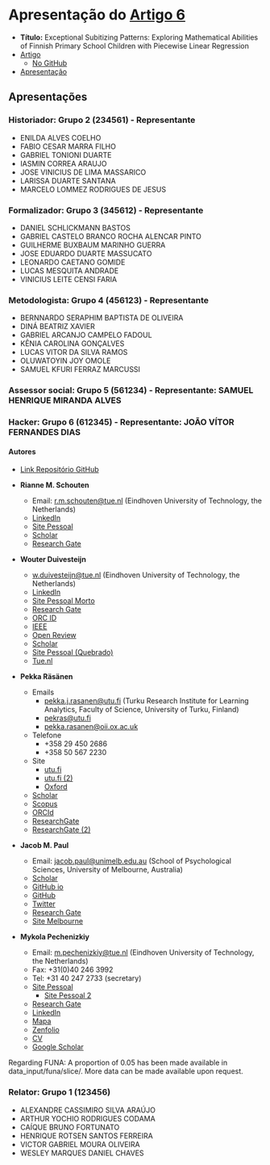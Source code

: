 # Apresentação do [Artigo 6][Link_artigo]

- **Título:** Exceptional Subitizing Patterns: Exploring Mathematical Abilities of Finnish Primary School Children with Piecewise Linear Regression
- [Artigo][Link_artigo]
  - [No GitHub][Link_artigo_github]
- [Apresentação][Slide_art6]

[Link_artigo]: https://doi.org/10.1007/978-3-031-70381-2_5
[Link_artigo_github]: https://github.com/RianneSchouten/FUNA_EMM/blob/main/Schoutenetal_FUNA_ECMLPKDD24.pdf
[Slide_art6]: https://ufmgbr-my.sharepoint.com/:p:/g/personal/rvimieiro_ufmg_br/EQy9ZRqdKuNGhM1XWMDYWAcByiQh59aNlMbBd3-UpRNjqw

## Apresentações

### Historiador: Grupo 2 (234561) - Representante

- ENILDA ALVES COELHO
- FABIO CESAR MARRA FILHO
- GABRIEL TONIONI DUARTE
- IASMIN CORREA ARAUJO
- JOSE VINICIUS DE LIMA MASSARICO
- LARISSA DUARTE SANTANA
- MARCELO LOMMEZ RODRIGUES DE JESUS

### Formalizador: Grupo 3 (345612) - Representante

- DANIEL SCHLICKMANN BASTOS
- GABRIEL CASTELO BRANCO ROCHA ALENCAR PINTO
- GUILHERME BUXBAUM MARINHO GUERRA
- JOSE EDUARDO DUARTE MASSUCATO
- LEONARDO CAETANO GOMIDE
- LUCAS MESQUITA ANDRADE
- VINICIUS LEITE CENSI FARIA

### Metodologista: Grupo 4 (456123) - Representante

- BERNNARDO SERAPHIM BAPTISTA DE OLIVEIRA
- DINÁ BEATRIZ XAVIER
- GABRIEL ARCANJO CAMPELO FADOUL
- KÊNIA CAROLINA GONÇALVES
- LUCAS VITOR DA SILVA RAMOS
- OLUWATOYIN JOY OMOLE
- SAMUEL KFURI FERRAZ MARCUSSI

### Assessor social: Grupo 5 (561234) - Representante: SAMUEL HENRIQUE MIRANDA ALVES

### Hacker: Grupo 6 (612345) - Representante: JOÃO VÍTOR FERNANDES DIAS

#### Autores

- [Link Repositório GitHub](https://github.com/RianneSchouten/FUNA_EMM)

- **Rianne M. Schouten**
  - Email: <r.m.schouten@tue.nl> (Eindhoven University of Technology, the Netherlands)
  - [LinkedIn](https://www.linkedin.com/in/rianne-schouten-phd-5bb29491)
  - [Site Pessoal](https://rianneschouten.github.io/)
  - [Scholar](https://scholar.google.com/citations?user=xC56bhMAAAAJ)
  - [Research Gate](https://www.researchgate.net/profile/Rianne-Schouten)
- **Wouter Duivesteijn**
  - <w.duivesteijn@tue.nl> (Eindhoven University of Technology, the Netherlands)
  - [LinkedIn](https://www.linkedin.com/in/wouter-duivesteijn-5303b456)
  - [Site Pessoal Morto](https://liacs.leidenuniv.nl/~wouterd/)
  - [Research Gate](https://www.researchgate.net/scientific-contributions/Wouter-Duivesteijn-69788070)
  - [ORC ID](https://orcid.org/0000-0003-0412-8864)
  - [IEEE](https://ieeexplore.ieee.org/author/37992354300)
  - [Open Review](https://openreview.net/profile?id=~Wouter_Duivesteijn1)
  - [Scholar](https://scholar.google.com.tw/citations?user=LmsQAtAAAAAJ)
  - [Site Pessoal (Quebrado)](http://wwwis.win.tue.nl/~wouter)
  - [Tue.nl](https://www.tue.nl/en/research/researchers/wouter-duivesteijn)
- **Pekka Räsänen**
  - Emails
    - <pekka.j.rasanen@utu.fi> (Turku Research Institute for Learning Analytics, Faculty of Science, University of Turku, Finland)
    - <pekras@utu.fi>
    - <pekka.rasanen@oii.ox.ac.uk>
  - Telefone
    - +358 29 450 2686
    - +358 50 567 2230
  - Site
    - [utu.fi](https://www.utu.fi/fi/ihmiset/pekka-rasanen)
    - [utu.fi (2)](https://www.utu.fi/en/people/pekka-rasanen)
    - [Oxford](https://www.oii.ox.ac.uk/people/profiles/pekka-rasanen/)
  - [Scholar](https://scholar.google.com/citations?user=7WCkTq8AAAAJ)
  - [Scopus](https://www.scopus.com/authid/detail.uri?authorId=58157173100)
  - [ORCId](https://orcid.org/0000-0001-7472-6355)
  - [ResearchGate](https://www.researchgate.net/profile/Pekka-Raesaenen-2)
  - [ResearchGate (2)](https://www.researchgate.net/profile/Pekka-Raesaenen)
- **Jacob M. Paul**
  - Email: <jacob.paul@unimelb.edu.au> (School of Psychological Sciences, University of Melbourne, Australia)
  - [Scholar](https://scholar.google.com/citations?user=ZIOR3Y4AAAAJ)
  - [GitHub io](https://jacobmpaul.github.io/cv)
  - [GitHub](https://github.com/jacobmpaul)
  - [Twitter](https://x.com/jacob_m_paul)
  - [Research Gate](https://www.researchgate.net/profile/Jacob-Paul-3)
  - [Site Melbourne](https://findanexpert.unimelb.edu.au/profile/426619-jacob-paul)
- **Mykola Pechenizkiy**
  - Email: <m.pechenizkiy@tue.nl> (Eindhoven University of Technology, the Netherlands)
  - Fax: +31(0)40 246 3992
  - Tel: +31 40 247 2733 (secretary)
  - [Site Pessoal](http://www.win.tue.nl/~mpechen)
    - [Site Pessoal 2](https://mpechen.win.tue.nl/)
  - [Research Gate](https://www.researchgate.net/profile/Mykola-Pechenizkiy)
  - [LinkedIn](https://www.linkedin.com/in/mpechen)
  - [Mapa](https://maps.google.nl/maps/ms?msa=0&msid=203269509970576131669.0004c90e242f574471ee2&gl=NL&hl=en&ie=UTF8&ll=51.447174,5.483186&spn=0.005276,0.013937&t=m&z=17&vpsrc=6&iwloc=A&q=MetaForum+%4051.446805955906264,5.487391948699951)
  - [Zenfolio](https://mykola.zenfolio.com/)
  - [CV](https://mpechen.win.tue.nl/CV/CV_MP_short.pdf)
  - [Google Scholar](https://scholar.google.com/citations?user=F0uFT_kAAAAJ)

Regarding FUNA: A proportion of 0.05 has been made available in data_input/funa/slice/. More data can be made available upon request.

### Relator: Grupo 1 (123456)

- ALEXANDRE CASSIMIRO SILVA ARAÚJO
- ARTHUR YOCHIO RODRIGUES CODAMA
- CAÍQUE BRUNO FORTUNATO
- HENRIQUE ROTSEN SANTOS FERREIRA
- VICTOR GABRIEL MOURA OLIVEIRA
- WESLEY MARQUES DANIEL CHAVES
